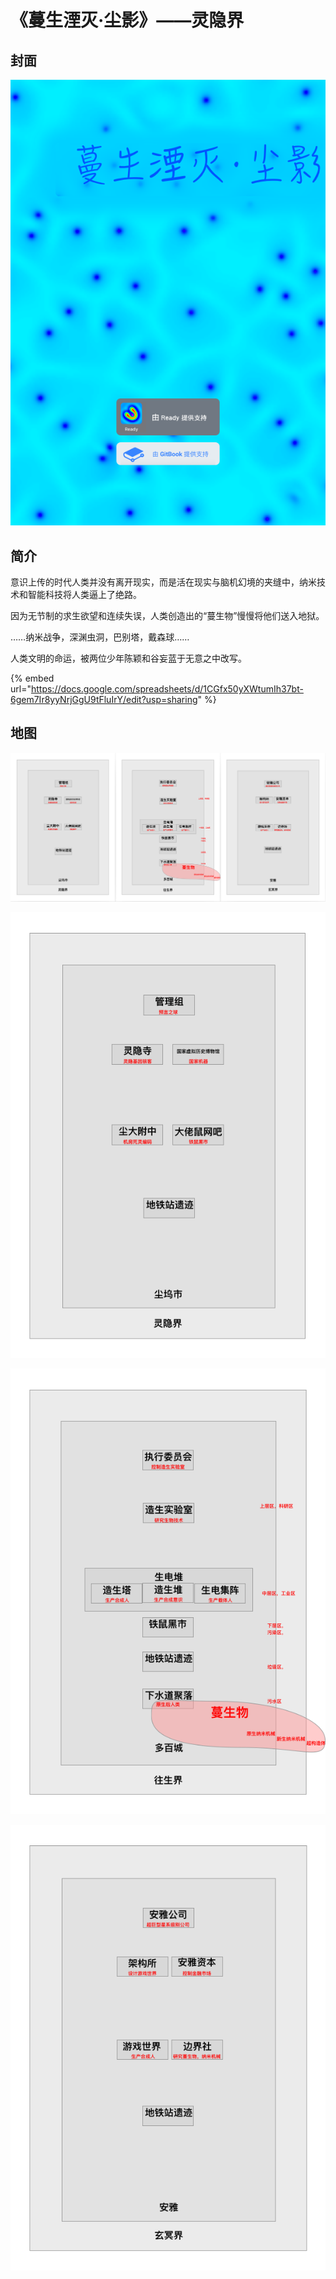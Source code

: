 # 《蔓生湮灭·尘影》——灵隐界

## 封面

![](../.gitbook/assets/1.png)

## 简介

意识上传的时代人类并没有离开现实，而是活在现实与脑机幻境的夹缝中，纳米技术和智能科技将人类逼上了绝路。

因为无节制的求生欲望和连续失误，人类创造出的“蔓生物”慢慢将他们送入地狱。

……纳米战争，深渊虫洞，巴别塔，戴森球……

人类文明的命运，被两位少年陈颖和谷妄蓝于无意之中改写。

{% embed url="https://docs.google.com/spreadsheets/d/1CGfx50yXWtumIh37bt-6gem7Ir8yyNrjGgU9tFluIrY/edit?usp=sharing" %}

## 地图

![](../.gitbook/assets/ping-mu-kuai-zhao-20200916-xia-wu-6.22.41.png)

![](../.gitbook/assets/a4-1.png)

![](../.gitbook/assets/a4-2.png)

![](../.gitbook/assets/a4-3.png)

